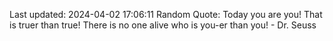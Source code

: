 Last updated: 2024-04-02 17:06:11
Random Quote: Today you are you! That is truer than true! There is no one alive who is you-er than you! - Dr. Seuss